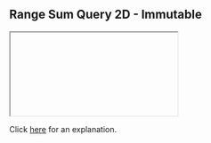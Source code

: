 ##  Range Sum Query 2D - Immutable 

<iframe></iframe>

Click [here](Explanation.md) for an explanation.


